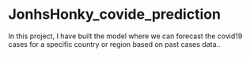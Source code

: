 # JonhsHonky_covide_prediction
In this project, I have built the model where we can forecast the covid19 cases for a specific country or region based on past cases data..
